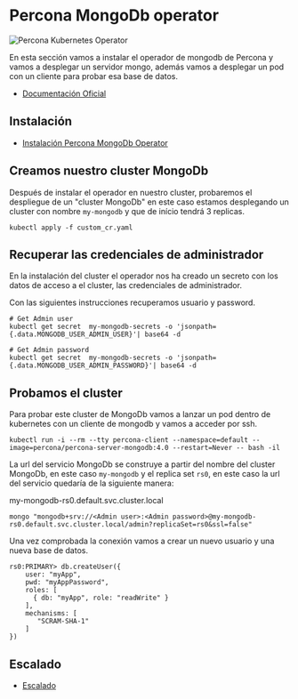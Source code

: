 # Percona MongoDb operator

![Percona Kubernetes Operator](https://www.percona.com/sites/all/themes/Porto_sub/img/doc-product-logos/kubernetes-mongodb-logo.png)

En esta sección vamos a instalar el operador de mongodb de Percona y vamos a desplegar un servidor mongo, 
además vamos a desplegar un pod con un cliente para probar esa base de datos.

- [Documentación Oficial](https://www.percona.com/doc/kubernetes-operator-for-psmongodb/index.html)

## Instalación
- [Instalación Percona MongoDb Operator](install.md)

## Creamos nuestro cluster MongoDb
Después de instalar el operador en nuestro cluster,  probaremos el despliegue de un "cluster MongoDb" en este caso estamos desplegando un cluster con nombre `my-mongodb` 
y que de início tendrá 3 replicas.

```shell
kubectl apply -f custom_cr.yaml
```
## Recuperar las credenciales de administrador

En la instalación del cluster el operador nos ha creado un secreto con los datos de acceso a el cluster, las credenciales de administrador.

Con las siguientes instrucciones recuperamos usuario y password.
```shell
# Get Admin user
kubectl get secret  my-mongodb-secrets -o 'jsonpath={.data.MONGODB_USER_ADMIN_USER}'| base64 -d

# Get Admin password
kubectl get secret  my-mongodb-secrets -o 'jsonpath={.data.MONGODB_USER_ADMIN_PASSWORD}'| base64 -d
```

## Probamos el cluster
Para probar este cluster de MongoDb vamos a lanzar un pod dentro de kubernetes con un cliente de mongodb y vamos a acceder por ssh.

```shell
kubectl run -i --rm --tty percona-client --namespace=default --image=percona/percona-server-mongodb:4.0 --restart=Never -- bash -il
```
La url del servicio MongoDb se construye a partir del nombre del cluster MongoDb, en este caso `my-mongodb` y el replica set  `rs0`, en este caso la url del servicio quedaría de la siguiente manera: 

my-mongodb-rs0.default.svc.cluster.local

```shell
mongo "mongodb+srv://<Admin user>:<Admin password>@my-mongodb-rs0.default.svc.cluster.local/admin?replicaSet=rs0&ssl=false"
```

Una vez comprobada la conexión vamos a crear un nuevo usuario y una nueva base de datos. 

```mongo
rs0:PRIMARY> db.createUser({
    user: "myApp",
    pwd: "myAppPassword",
    roles: [
      { db: "myApp", role: "readWrite" }
    ],
    mechanisms: [
       "SCRAM-SHA-1"
    ]
})
```

## Escalado 
- [Escalado](https://www.percona.com/doc/kubernetes-operator-for-psmongodb/scaling.html)

